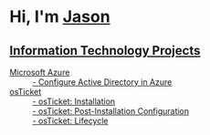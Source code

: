 <h1>Hi, I'm <a href="https://www.linkedin.com/in/jason-x-2b0940112/">Jason</h1>
<h2> Information Technology Projects </h2>
<dl>
  <dt>Microsoft Azure</dt>
  <dd>- <a href="https://github.com/Zues4366/Active-Directory"> Configure Active Directory in Azure</dd>
  <dt>osTicket</dt>
  <dd>- <a href="https://github.com/Zues4366/osticket-installation"> osTicket: Installation</dd>
  <dd>- osTicket: Post-Installation Configuration</dd>
  <dd>- osTicket: Lifecycle</dd>
</dl>
  
<!--
**Zues4366/Zues4366** is a ✨ _special_ ✨ repository because its `README.md` (this file) appears on your GitHub profile.

Here are some ideas to get you started:

- 🔭 I’m currently working on ...
- 🌱 I’m currently learning ...
- 👯 I’m looking to collaborate on ...
- 🤔 I’m looking for help with ...
- 💬 Ask me about ...
- 📫 How to reach me: ...
- 😄 Pronouns: ...
- ⚡ Fun fact: ...
-->
